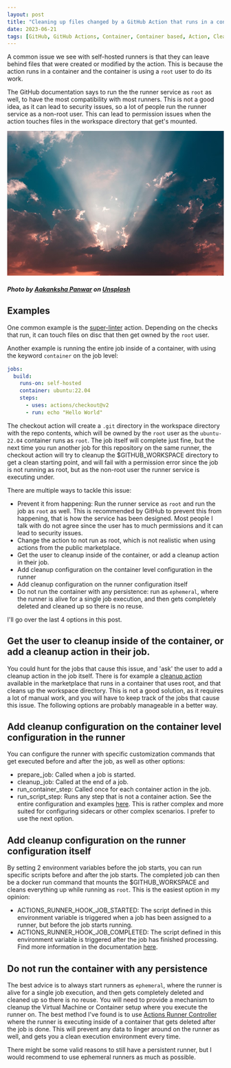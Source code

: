 ```yaml
---
layout: post
title: "Cleaning up files changed by a GitHub Action that runs in a container"
date: 2023-06-21
tags: [GitHub, GitHub Actions, Container, Container based, Action, Cleanup, self-hosted runners]
---
```


A common issue we see with self-hosted runners is that they can leave behind files that were created or modified by the action. This is because the action runs in a container and the container is using a `root` user to do its work. 

The GitHub documentation says to run the the runner service as `root` as well, to have the most compatibility with most runners. This is not a good idea, as it can lead to security issues, so a lot of people run the runner service as a non-root user. This can lead to permission issues when the action touches files in the workspace directory that get's mounted. 

![Photo of a ray of sun in between the clouds](/images/2023/20230621/aakanksha-panwar-SOOTeA8nL4o-unsplash.jpg)  
##### Photo by <a href="https://unsplash.com/ko/@aakanksha_panwar?utm_source=unsplash&utm_medium=referral&utm_content=creditCopyText">Aakanksha Panwar</a> on <a href="https://unsplash.com/photos/SOOTeA8nL4o?utm_source=unsplash&utm_medium=referral&utm_content=creditCopyText">Unsplash</a>

## Examples
One common example is the [super-linter](https://github.com/marketplace/actions/super-linter) action. Depending on the checks that run, it can touch files on disc that then get owned by the `root` user. 

Another example is running the entire job inside of a container, with using the keyword `container` on the job level:

```yaml
jobs:
  build:
    runs-on: self-hosted
    container: ubuntu:22.04
    steps:
      - uses: actions/checkout@v2
      - run: echo "Hello World"
```

The checkout action will create a `.git` directory in the workspace directory with the repo contents, which will be owned by the `root` user as the `ubuntu-22.04` container runs as `root`. The job itself will complete just fine, but the next time you run another job for this repository on the same runner, the checkout action will try to cleanup the $GITHUB_WORKSPACE directory to get a clean starting point, and will fail with a permission error since the job is not running as root, but as the non-root user the runner service is executing under.

There are multiple ways to tackle this issue:
* Prevent it from happening: Run the runner service as `root` and run the job as `root` as well. This is recommended by GitHub to prevent this from happening, that is how the service has been designed. Most people I talk with do not agree since the user has to much permissions and it can lead to security issues.
* Change the action to not run as root, which is not realistic when using actions from the public marketplace.
* Get the user to cleanup inside of the container, or add a cleanup action in their job.
* Add cleanup configuration on the container level configuration in the runner
* Add cleanup configuration on the runner configuration itself
* Do not run the container with any persistence: run as `ephemeral`, where the runner is alive for a single job execution, and then gets completely deleted and cleaned up so there is no reuse.

I'll go over the last 4 options in this post.

## Get the user to cleanup inside of the container, or add a cleanup action in their job.
You could hunt for the jobs that cause this issue, and 'ask' the user to add a cleanup action in the job itself. There is for example a [cleanup action](https://github.com/asilbek99/action-cleanup) available in the marketplace that runs in a container that uses root, and that cleans up the workspace directory. This is not a good solution, as it requires a lot of manual work, and you will have to keep track of the jobs that cause this issue. The following options are probably manageable in a better way. 

## Add cleanup configuration on the container level configuration in the runner
You can configure the runner with specific customization commands that get executed before and after the job, as well as other options:
* prepare_job: Called when a job is started.
* cleanup_job: Called at the end of a job.
* run_container_step: Called once for each container action in the job.
* run_script_step: Runs any step that is not a container action. 
See the entire configuration and examples [here](https://docs.github.com/en/actions/hosting-your-own-runners/managing-self-hosted-runners/customizing-the-containers-used-by-jobs). This is rather complex and more suited for configuring sidecars or other complex scenarios. I prefer to use the next option.

## Add cleanup configuration on the runner configuration itself
By setting 2 environment variables before the job starts, you can run specific scripts before and after the job starts. The completed job can then be a docker run command that mounts the $GITHUB_WORKSPACE and cleans everything up while running as `root`. This is the easiest option in my opinion:
* ACTIONS_RUNNER_HOOK_JOB_STARTED: The script defined in this environment variable is triggered when a job has been assigned to a runner, but before the job starts running.
* ACTIONS_RUNNER_HOOK_JOB_COMPLETED: The script defined in this environment variable is triggered after the job has finished processing.
Find more information in the documentation [here](https://docs.github.com/en/actions/hosting-your-own-runners/managing-self-hosted-runners/running-scripts-before-or-after-a-job).

## Do not run the container with any persistence
The best advice is to always start runners as `ephemeral`, where the runner is alive for a single job execution, and then gets completely deleted and cleaned up so there is no reuse. You will need to provide a mechanism to cleanup the Virtual Machine or Container setup where you execute the runner on. The best method I've found is to use [Actions Runner Controller](https://github.com/actions/actions-runner-controller) where the runner is executing inside of a container that gets deleted after the job is done. This will prevent any data to linger around on the runner as well, and gets you a clean execution environment every time.

There might be some valid reasons to still have a persistent runner, but I would recommend to use ephemeral runners as much as possible.